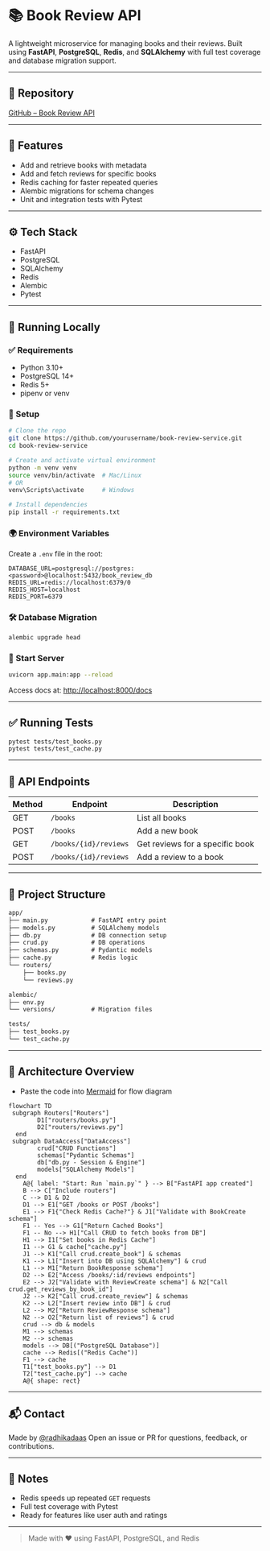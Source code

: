 # 📚 Book Review API

A lightweight microservice for managing books and their reviews. Built using **FastAPI**, **PostgreSQL**, **Redis**, and **SQLAlchemy** with full test coverage and database migration support.

---

## 🔗 Repository

[GitHub – Book Review API](hhttps://github.com/radhikadaas/Book-Service-App)

---

## 🚀 Features

- Add and retrieve books with metadata
- Add and fetch reviews for specific books
- Redis caching for faster repeated queries
- Alembic migrations for schema changes
- Unit and integration tests with Pytest

---

## ⚙️ Tech Stack

- FastAPI
- PostgreSQL
- SQLAlchemy
- Redis
- Alembic
- Pytest

---

## 🧪 Running Locally

### ✅ Requirements

- Python 3.10+
- PostgreSQL 14+
- Redis 5+
- pipenv or venv

### 🔧 Setup

```bash
# Clone the repo
git clone https://github.com/yourusername/book-review-service.git
cd book-review-service

# Create and activate virtual environment
python -m venv venv
source venv/bin/activate  # Mac/Linux
# OR
venv\Scripts\activate     # Windows

# Install dependencies
pip install -r requirements.txt
````

### 🌍 Environment Variables

Create a `.env` file in the root:

```env
DATABASE_URL=postgresql://postgres:<password>@localhost:5432/book_review_db
REDIS_URL=redis://localhost:6379/0
REDIS_HOST=localhost
REDIS_PORT=6379
```

### 🛠️ Database Migration

```bash
alembic upgrade head
```

### 🚀 Start Server

```bash
uvicorn app.main:app --reload
```

Access docs at: [http://localhost:8000/docs](http://localhost:8000/docs)

---

## ✅ Running Tests

```bash
pytest tests/test_books.py
pytest tests/test_cache.py
```

---

## 🧭 API Endpoints

| Method | Endpoint              | Description                     |
| ------ | --------------------- | ------------------------------- |
| GET    | `/books`              | List all books                  |
| POST   | `/books`              | Add a new book                  |
| GET    | `/books/{id}/reviews` | Get reviews for a specific book |
| POST   | `/books/{id}/reviews` | Add a review to a book          |

---

## 🧱 Project Structure

```txt
app/
├── main.py            # FastAPI entry point
├── models.py          # SQLAlchemy models
├── db.py              # DB connection setup
├── crud.py            # DB operations
├── schemas.py         # Pydantic models
├── cache.py           # Redis logic
└── routers/
    ├── books.py
    └── reviews.py

alembic/
├── env.py
└── versions/          # Migration files

tests/
├── test_books.py
└── test_cache.py
```

---

## 🔄 Architecture Overview
- Paste the code into [Mermaid](https://mermaid.js.org/) for flow diagram

```mermaid
flowchart TD
 subgraph Routers["Routers"]
        D1["routers/books.py"]
        D2["routers/reviews.py"]
  end
 subgraph DataAccess["DataAccess"]
        crud["CRUD Functions"]
        schemas["Pydantic Schemas"]
        db["db.py - Session & Engine"]
        models["SQLAlchemy Models"]
  end
    A@{ label: "Start: Run `main.py`" } --> B["FastAPI app created"]
    B --> C["Include routers"]
    C --> D1 & D2
    D1 --> E1["GET /books or POST /books"]
    E1 --> F1{"Check Redis Cache?"} & J1["Validate with BookCreate schema"]
    F1 -- Yes --> G1["Return Cached Books"]
    F1 -- No --> H1["Call CRUD to fetch books from DB"]
    H1 --> I1["Set books in Redis Cache"]
    I1 --> G1 & cache["cache.py"]
    J1 --> K1["Call crud.create_book"] & schemas
    K1 --> L1["Insert into DB using SQLAlchemy"] & crud
    L1 --> M1["Return BookResponse schema"]
    D2 --> E2["Access /books/:id/reviews endpoints"]
    E2 --> J2["Validate with ReviewCreate schema"] & N2["Call crud.get_reviews_by_book_id"]
    J2 --> K2["Call crud.create_review"] & schemas
    K2 --> L2["Insert review into DB"] & crud
    L2 --> M2["Return ReviewResponse schema"]
    N2 --> O2["Return list of reviews"] & crud
    crud --> db & models
    M1 --> schemas
    M2 --> schemas
    models --> DB[("PostgreSQL Database")]
    cache --> Redis[("Redis Cache")]
    F1 --> cache
    T1["test_books.py"] --> D1
    T2["test_cache.py"] --> cache
    A@{ shape: rect}

```

---

## 📬 Contact

Made by [@radhikadaas](https://github.com/radhikadaas)
Open an issue or PR for questions, feedback, or contributions.

---

## 🌟 Notes

* Redis speeds up repeated `GET` requests
* Full test coverage with Pytest
* Ready for features like user auth and ratings

---

> Made with ❤️ using FastAPI, PostgreSQL, and Redis
